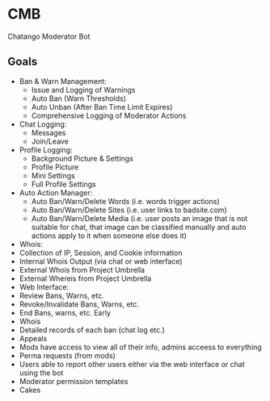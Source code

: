 # CMB
Chatango Moderator Bot

## Goals
* Ban & Warn Management:
  * Issue and Logging of Warnings
  * Auto Ban (Warn Thresholds)
  * Auto Unban (After Ban Time Limit Expires)
  * Comprehensive Logging of Moderator Actions
* Chat Logging:
  * Messages
  * Join/Leave
* Profile Logging:
  * Background Picture & Settings
  * Profile Picture
  * Mini Settings
  * Full Profile Settings
* Auto Action Manager:
  * Auto Ban/Warn/Delete Words (i.e. words trigger actions)
  * Auto Ban/Warn/Delete Sites (i.e. user links to badsite.com)
  * Auto Ban/Warn/Delete Media (i.e. user posts an image that is not suitable for chat, that image can be classified manually and auto actions apply to it when someone else does it)
* Whois:
 * Collection of IP, Session, and Cookie information
 * Internal Whois Output (via chat or web interface)
 * External Whois from Project Umbrella
 * External Whereis from Project Umbrella
* Web Interface:
 * Review Bans, Warns, etc.
 * Revoke/Invalidate Bans, Warns, etc.
 * End Bans, warns, etc. Early
 * Whois
 * Detailed records of each ban (chat log etc.)
 * Appeals
 * Mods have access to view all of their info, admins acceess to everything
 * Perma requests (from mods)
 * Users able to report other users either via the web interface or chat using the bot
 * Moderator permission templates
* Cakes

